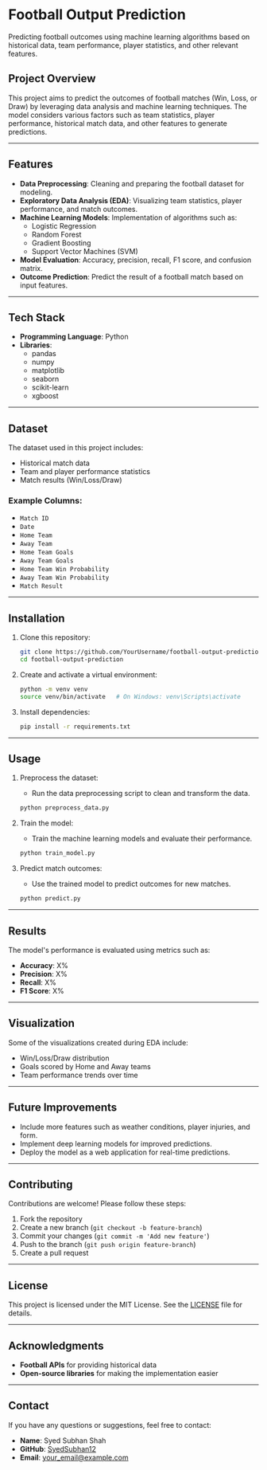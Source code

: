 # Football Output Prediction

Predicting football outcomes using machine learning algorithms based on historical data, team performance, player statistics, and other relevant features.

## Project Overview

This project aims to predict the outcomes of football matches (Win, Loss, or Draw) by leveraging data analysis and machine learning techniques. The model considers various factors such as team statistics, player performance, historical match data, and other features to generate predictions.

---

## Features

- **Data Preprocessing**: Cleaning and preparing the football dataset for modeling.
- **Exploratory Data Analysis (EDA)**: Visualizing team statistics, player performance, and match outcomes.
- **Machine Learning Models**: Implementation of algorithms such as:
  - Logistic Regression
  - Random Forest
  - Gradient Boosting
  - Support Vector Machines (SVM)
- **Model Evaluation**: Accuracy, precision, recall, F1 score, and confusion matrix.
- **Outcome Prediction**: Predict the result of a football match based on input features.

---

## Tech Stack

- **Programming Language**: Python
- **Libraries**:
  - pandas
  - numpy
  - matplotlib
  - seaborn
  - scikit-learn
  - xgboost

---

## Dataset

The dataset used in this project includes:

- Historical match data
- Team and player performance statistics
- Match results (Win/Loss/Draw)

### Example Columns:

- `Match ID`
- `Date`
- `Home Team`
- `Away Team`
- `Home Team Goals`
- `Away Team Goals`
- `Home Team Win Probability`
- `Away Team Win Probability`
- `Match Result`

---

## Installation

1. Clone this repository:
   ```bash
   git clone https://github.com/YourUsername/football-output-prediction.git
   cd football-output-prediction
   ```

2. Create and activate a virtual environment:
   ```bash
   python -m venv venv
   source venv/bin/activate   # On Windows: venv\Scripts\activate
   ```

3. Install dependencies:
   ```bash
   pip install -r requirements.txt
   ```

---

## Usage

1. Preprocess the dataset:
   - Run the data preprocessing script to clean and transform the data.

   ```bash
   python preprocess_data.py
   ```

2. Train the model:
   - Train the machine learning models and evaluate their performance.

   ```bash
   python train_model.py
   ```

3. Predict match outcomes:
   - Use the trained model to predict outcomes for new matches.

   ```bash
   python predict.py
   ```

---

## Results

The model's performance is evaluated using metrics such as:

- **Accuracy**: X%
- **Precision**: X%
- **Recall**: X%
- **F1 Score**: X%

---

## Visualization

Some of the visualizations created during EDA include:

- Win/Loss/Draw distribution
- Goals scored by Home and Away teams
- Team performance trends over time

---

## Future Improvements

- Include more features such as weather conditions, player injuries, and form.
- Implement deep learning models for improved predictions.
- Deploy the model as a web application for real-time predictions.

---

## Contributing

Contributions are welcome! Please follow these steps:

1. Fork the repository
2. Create a new branch (`git checkout -b feature-branch`)
3. Commit your changes (`git commit -m 'Add new feature'`)
4. Push to the branch (`git push origin feature-branch`)
5. Create a pull request

---

## License

This project is licensed under the MIT License. See the [LICENSE](LICENSE) file for details.

---

## Acknowledgments

- **Football APIs** for providing historical data
- **Open-source libraries** for making the implementation easier

---

## Contact

If you have any questions or suggestions, feel free to contact:

- **Name**: Syed Subhan Shah
- **GitHub**: [SyedSubhan12](https://github.com/SyedSubhan12)
- **Email**: your_email@example.com
